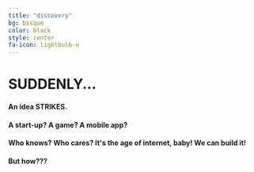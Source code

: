 ```yaml
---
title: "discovery"
bg: bisque
color: black
style: center
fa-icon: lightbulb-o
---
```


# SUDDENLY...

#### An idea STRIKES.

#### A start-up? A game? A mobile app?

#### Who knows? Who cares? It's the age of internet, baby! We can build it!

#### But how???